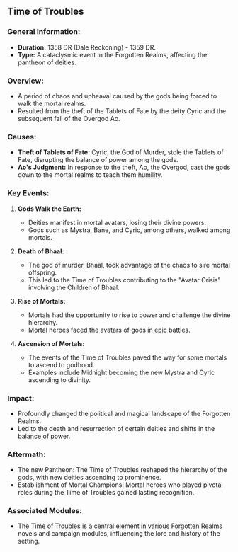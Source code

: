 ## Time of Troubles

### General Information:

- **Duration:** 1358 DR (Dale Reckoning) - 1359 DR.
- **Type:** A cataclysmic event in the Forgotten Realms, affecting the pantheon of deities.

### Overview:

- A period of chaos and upheaval caused by the gods being forced to walk the mortal realms.
- Resulted from the theft of the Tablets of Fate by the deity Cyric and the subsequent fall of the Overgod Ao.

### Causes:

- **Theft of Tablets of Fate:** Cyric, the God of Murder, stole the Tablets of Fate, disrupting the balance of power among the gods.
- **Ao's Judgment:** In response to the theft, Ao, the Overgod, cast the gods down to the mortal realms to teach them humility.

### Key Events:

1. **Gods Walk the Earth:**
    
    - Deities manifest in mortal avatars, losing their divine powers.
    - Gods such as Mystra, Bane, and Cyric, among others, walked among mortals.
2. **Death of Bhaal:**
    
    - The god of murder, Bhaal, took advantage of the chaos to sire mortal offspring.
    - This led to the Time of Troubles contributing to the "Avatar Crisis" involving the Children of Bhaal.
3. **Rise of Mortals:**
    
    - Mortals had the opportunity to rise to power and challenge the divine hierarchy.
    - Mortal heroes faced the avatars of gods in epic battles.
4. **Ascension of Mortals:**
    
    - The events of the Time of Troubles paved the way for some mortals to ascend to godhood.
    - Examples include Midnight becoming the new Mystra and Cyric ascending to divinity.

### Impact:

- Profoundly changed the political and magical landscape of the Forgotten Realms.
- Led to the death and resurrection of certain deities and shifts in the balance of power.

### Aftermath:

- The new Pantheon: The Time of Troubles reshaped the hierarchy of the gods, with new deities ascending to prominence.
- Establishment of Mortal Champions: Mortal heroes who played pivotal roles during the Time of Troubles gained lasting recognition.

### Associated Modules:

- The Time of Troubles is a central element in various Forgotten Realms novels and campaign modules, influencing the lore and history of the setting.
